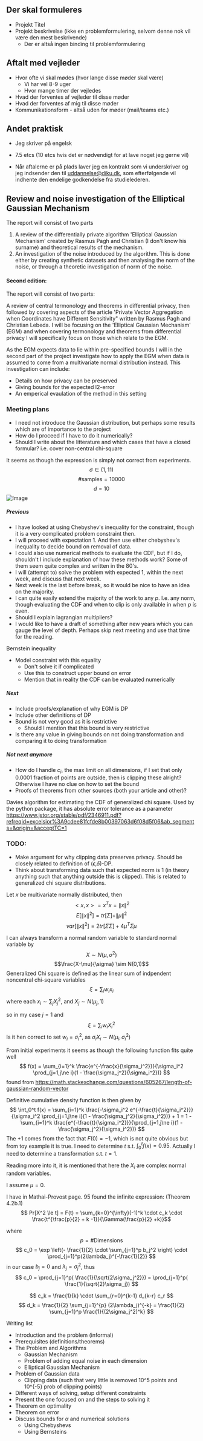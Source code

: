 ## Der skal formuleres
- Projekt Titel
- Projekt beskrivelse (ikke en problemformulering, selvom denne nok vil være den mest beskrivende)
    - Der er altså ingen binding til problemformulering

## Aftalt med vejleder
- Hvor ofte vi skal mødes (hvor lange disse møder skal være) 
    - Vi har vel 8-9 uger
    - Hvor mange timer der vejledes
- Hvad der forventes af vejleder til disse møder
- Hvad der forventes af mig til disse møder
- Kommunikationsform - altså uden for møder (mail/teams etc.)


## Andet praktisk
- Jeg skriver på engelsk
- 7.5 etcs (10 etcs hvis det er nødvendigt for at lave noget jeg gerne vil)

- Når aftalerne er på plads laver jeg en kontrakt som vi underskriver og jeg indsender den til uddannelse@diku.dk, som efterfølgende vil indhente den endelige godkendelse fra studielederen.


## Review and noise investigation of the Elliptical Gaussian Mechanism


The report will consist of two parts
1. A review of the differentially private algorithm 'Elliptical Gaussian Mechanism' created by Rasmus Pagh and Christian (I don't know his surname) and theoretical results of the mechanism.
2. An investigation of the noise introduced by the algorithm. This is done either by creating synthetic datasets and then analysing the norm of the noise, or through a theoretic investigation of norm of the noise.

#### Second edition:
The report will consist of two parts:

A review of central termonology and theorems in differential privacy, then followed by covering aspects of the article 'Private Vector Aggregation when Coordinates have Different Sensitivity" written by Rasmus Pagh and Christian Lebeda.
I will be focusing on the 'Elliptical Gaussian Mechanism' (EGM) and when covering termonology and theorems from differential privacy I will specifically focus on those which relate to the EGM.

As the EGM expects data to lie within pre-specified bounds I will in the second part of the project investigate how to apply the EGM when data is assumed to come from a multivariate normal distribution instead. This investigation can include:
- Details on how privacy can be preserved
- Giving bounds for the expected l2-error
- An emperical evaulation of the method in this setting


### Meeting plans
- I need not introduce the Gaussian distribution, but perhaps some results which are of importance to the project
- How do I proceed if I have to do it numerically?
- Should I write about the litterature and which cases that have a closed formular? i.e. cover non-central chi-square 

It seems as though the expression is simply not correct from experiments.
$$ \sigma \in (1,11) $$
$$ \#\text{samples} = 10000 $$
$$ d = 10 $$ 
![Image](norm_dist.png)


##### Previous
- I have looked at using Chebyshev's inequality for the constraint, though it is a very complicated problem constraint then.
- I will proceed with expectation 1. And then use either chebyshev's inequality to decide bound on removal of data.
- I could also use numerical methods to evaluate the CDF, but if I do, shouldn't I include explanation of how these methods work? Some of them seem quite complex and written in the 80's.
- I will (attempt to) solve the problem with expected 1, within the next week, and discuss that next week.
- Next week is the last before break, so it would be nice to have an idea on the majority.
- I can quite easily extend the majority of the work to any $p$. I.e. any norm, though evaluating the CDF and when to clip is only available in when $p$ is even.
- Should I explain lagrangian multipliers?
- I would like to have a draft of something after new years which you can gauge the level of depth. Perhaps skip next meeting and use that time for the reading.

Bernstein inequality
- Model constraint with this equality
    - Don't solve it if complicated
    - Use this to construct upper bound on error
    - Mention that in reality the CDF can be evaluated numerically

##### Next
- Include proofs/explanation of why EGM is DP
- Include other definitions of DP
- Bound is not very good as it is restrictive
    - Should I mention that this bound is very restrictive
- Is there any value in giving bounds on not doing transformation and comparing it to doing transformation
##### Not next anymore
- How do I handle $c_i$, the max limit on all dimensions, if I set that only 0.0001 fraction of points are outside, then is clipping these alright? Otherwise I have no clue on how to set the bound
- Proofs of theorems from other sources (both your article and other)?


Davies algorithm for estimating the CDF of generalized chi square. Used by the python package, it has absolute error tolerance as a parameter
https://www.jstor.org/stable/pdf/2346911.pdf?refreqid=excelsior%3A9cdee81fcfde8b00397063d6f08d5f06&ab_segments=&origin=&acceptTC=1


### TODO:
- Make argument for why clipping data preserves privacy. Should be closely related to definition of ($\epsilon$,$\delta$)-DP.
- Think about transforming data such that expected norm is $1$ (in theory anything such that anything outside this is clipped). This is related to generalized chi square distributions.

Let $x$ be multivariate normally distributed,
then
$$ <x,x> = x^Tx = \| x\|^2$$
$$ E[\| x \|^2] = tr[\Sigma] + \| \mu \|^2 $$
$$ var[\| x \|^2] = 2 tr[\Sigma \Sigma] + 4\mu^T\Sigma\mu$$ 

I can always transform a normal random variable to standard normal variable by
$$ X \sim N(\mu,\sigma^2)$$
$$\frac{X-\mu}{\sigma} \sim N(0,1)$$
Generalized Chi square is defined as the linear sum of indpendent noncentral chi-square variables
$$ \xi = \sum_{i} w_i x_i $$ 
where each $x_i \sim \sum_{j} X_j^2$, and $X_j \sim N(\mu_j,1)$

so in my case $j=1$ and 
$$ \xi = \sum_i w_i X_i^2$$
Is it hen correct to set $w_i = \sigma_i^2$, as $\sigma_i X_i \sim N(\mu_i, \sigma_i^2)$

From initial experiments it seems as though the following function fits quite well
$$ f(x) = \sum_{i=1}^k \frac{e^{-\frac{x}{\sigma_i^2}}}{\sigma_i^2 \prod_{j=1,j\ne i}(1 - \frac{\sigma_j^2}{\sigma_i^2})} $$
found from https://math.stackexchange.com/questions/605267/length-of-gaussian-random-vector

Definitive cumulative density function is then given by
$$ \int_0^t f(x) =
 \sum_{i=1}^k \frac{-\sigma_i^2 e^{-\frac{t}{\sigma_i^2}}}{\sigma_i^2 \prod_{j=1,j\ne i}(1 - \frac{\sigma_j^2}{\sigma_i^2})}  + 1 =
1 -\sum_{i=1}^k \frac{e^{-\frac{t}{\sigma_i^2}}}{\prod_{j=1,j\ne i}(1 - \frac{\sigma_j^2}{\sigma_i^2})} $$
The $+1$ comes from the fact that $F(0)=-1$, which is not quite obvious but from toy example it is true. 
I need to determine $t$ s.t. $\int_0^t f(x) = 0.95$.
Actually I need to determine a transformation s.t. $t = 1$.

Reading more into it, it is mentioned that here the $X_i$ are complex normal random variables.


I assume $\mu = 0$.

I have in Mathai-Provost page. 95 found the infinite expression:
(Theorem 4.2b.1)
$$ Pr[X^2 \le t] = F(t) = \sum_{k=0}^{\infty}(-1)^k \cdot c_k \cdot \frac{t^{\frac{p}{2} + k -1}}{\Gamma(\frac{p}{2} +k)}$$ 

where
$$ p = \# \text{Dimensions} $$
$$ c_0 = \exp \left(- \frac{1}{2} \cdot \sum_{j=1}^p b_j^2 \right) \cdot \prod_{j=1}^p(2\lambda_j)^{-\frac{1}{2}} $$
in our case $b_j = 0$ and $\lambda_j = \sigma_j^2$, thus
$$ c_0 = \prod_{j=1}^p( \frac{1}{\sqrt{2\sigma_j^2}}) 
= \prod_{j=1}^p( \frac{1}{\sqrt{2}\sigma_j})
$$

$$ c_k = \frac{1}{k} \cdot \sum_{r=0}^{k-1} d_{k-r} c_r $$
$$ d_k = \frac{1}{2} \sum_{j=1}^{p} (2\lambda_j)^{-k} 
= \frac{1}{2} \sum_{j=1}^p \frac{1}{(2\sigma_j^2)^k}
$$

Writing list
- Introduction and the problem (informal)
- Prerequisites (definitions/theorems)
- The Problem and Algorithms 
    - Gaussian Mechanism
    - Problem of adding equal noise in each dimension
    - Elliptical Gaussian Mechanism 
- Problem of Gaussian data 
    - Clipping data (such that very little is removed 10^5 points and 10^{-5} prob of clipping points)
- Different ways of solving, setup different constraints
- Present the one focused on and the steps to solving it
- Theorem on optimality
- Theorem on error
- Discuss bounds for $\alpha$ and numerical solutions
    - Using Chebyshevs
    - Using Bernsteins

